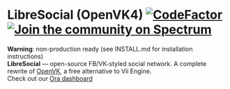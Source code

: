 # LibreSocial (OpenVK4) [![CodeFactor](https://www.codefactor.io/repository/github/l-lsoc/libresocial/badge)](https://www.codefactor.io/repository/github/l-lsoc/libresocial) [![Join the community on Spectrum](https://withspectrum.github.io/badge/badge.svg)](https://spectrum.chat/ls)
**Warning**: non-production ready (see INSTALL.md for installation instructions) \
**LibreSocial** ― open-source FB/VK-styled social network. A complete rewrite of [OpenVK](https://github.com/openvk/openvk), a free alternative to Vii Engine. \
Check out our [Ora dashboard](https://beta.ora.pm/project/58246)
